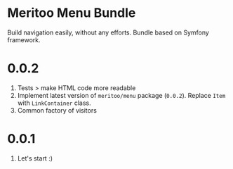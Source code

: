 # Meritoo Menu Bundle

Build navigation easily, without any efforts. Bundle based on Symfony framework.

# 0.0.2

1. Tests > make HTML code more readable
2. Implement latest version of `meritoo/menu` package (`0.0.2`). Replace `Item` with `LinkContainer` class.
3. Common factory of visitors

# 0.0.1

1. Let's start :)
